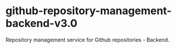 # github-repository-management-backend-v3.0
Repository management service for Github repositories - Backend.
